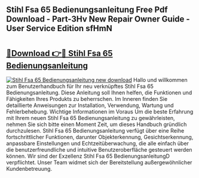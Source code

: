 ## Stihl Fsa 65 Bedienungsanleitung Free Pdf Download - Part-3Hv New Repair Owner Guide - User Service Edition sfHmN

# <h2><a href="http://df66cz.blite.top/?on=Stihl+Fsa+65+Bedienungsanleitung">🔗Download 👉🔴 Stihl Fsa 65 Bedienungsanleitung</a></h2>

[![Stihl Fsa 65 Bedienungsanleitung new download](https://i.imgur.com/lujVjoI.png)](http://df66cz.blite.top/?on=Stihl+Fsa+65+Bedienungsanleitung)
Hallo und willkommen zum Benutzerhandbuch für Ihr neu verknüpftes Stihl Fsa 65 Bedienungsanleitung. Diese Anleitung soll Ihnen helfen, die Funktionen und Fähigkeiten Ihres Produkts zu beherrschen. Im Inneren finden Sie detaillierte Anweisungen zur Installation, Verwendung, Wartung und Fehlerbehebung. Wichtige Informationen im Voraus Um die beste Erfahrung mit Ihrem neuen Stihl Fsa 65 Bedienungsanleitung zu gewährleisten, nehmen Sie sich bitte einen Moment Zeit, um dieses Handbuch gründlich durchzulesen. Stihl Fsa 65 Bedienungsanleitung verfügt über eine Reihe fortschrittlicher Funktionen, darunter Objekterkennung, Gesichtserkennung, anpassbare Einstellungen und Echtzeitüberwachung, die alle einfach über die benutzerfreundliche und intuitive Benutzeroberfläche gesteuert werden können. Wir sind der Exzellenz Stihl Fsa 65 BedienungsanleitungD verpflichtet. Unser Team widmet sich der Bereitstellung außergewöhnlicher Kundenbetreuung.
